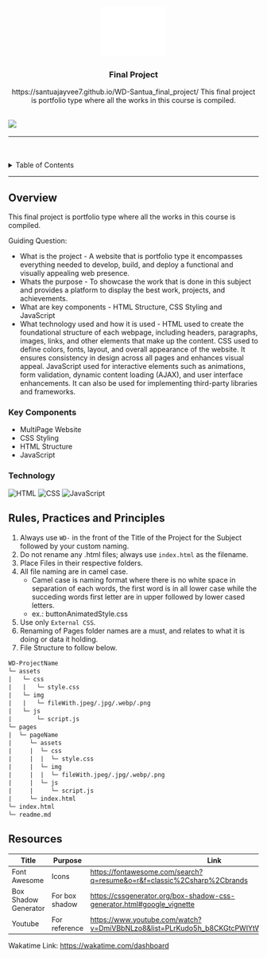 <a name="readme-top">

<br/>

<br />
<div align="center">
  <a href="https://github.com/zyx-0314/">
  <!-- TODO: If you want to add logo or banner you can add it here -->
    <img src="./assets/img/nyebe_white.png" alt="Nyebe" width="130" height="100">
  </a>
<!-- TODO: Change Title to the name of the title of your Project -->
  <h3 align="center">Final Project</h3>
</div>
<!-- TODO: Make a short description -->
<div align="center">
  https://santuajayvee7.github.io/WD-Santua_final_project/
  This final project is portfolio type where all the works in this course is compiled.
  
</div>

<br />

<!-- TODO: Change the zyx-0314 into your github username  -->
<!-- TODO: Change the WD-Template-Project into the same name of your folder -->
![](https://visit-counter.vercel.app/counter.png?santuajayvee7/WD-Santua_final_project)

---

<br />
<br />

<!-- TODO: If you want to add more layers for your readme -->
<details>
  <summary>Table of Contents</summary>
  <ol>
    <li>
      <a href="#overview">Overview</a>
      <ol>
        <li>
          <a href="#key-components">Key Components</a>
        </li>
        <li>
          <a href="#technology">Technology</a>
        </li>
      </ol>
    </li>
    <li>
      <a href="#rule,-practices-and-principles">Rules, Practices and Principles</a>
    </li>
    <li>
      <a href="#resources">Resources</a>
    </li>
  </ol>
</details>

---

## Overview

<!-- TODO: To be changed -->
<!-- The following are just sample -->
This final project is portfolio type where all the works in this course is compiled.

Guiding Question:
- What is the project - A website that is portfolio type it encompasses everything needed to develop, build, and deploy a functional and visually appealing web presence. 
- Whats the purpose - To showcase the work that is done in this subject and provides a platform to display the best work, projects, and achievements.
- What are key components - HTML Structure, CSS Styling and JavaScript
- What technology used and how it is used - HTML used to create the foundational structure of each webpage, including headers, paragraphs, images, links, and other elements that make up the content. CSS used to define colors, fonts, layout, and overall appearance of the website. It ensures consistency in design across all pages and enhances visual appeal. JavaScript used for interactive elements such as animations, form validation, dynamic content loading (AJAX), and user interface enhancements. It can also be used for implementing third-party libraries and frameworks.

### Key Components
<!-- TODO: List of Key Components -->
<!-- The following are just sample -->
- MultiPage Website
- CSS Styling 
- HTML Structure
- JavaScript

### Technology
<!-- TODO: List of Technology Used -->
![HTML](https://img.shields.io/badge/HTML-E34F26?style=for-the-badge&logo=html5&logoColor=white)
![CSS](https://img.shields.io/badge/CSS-1572B6?style=for-the-badge&logo=css3&logoColor=white)
![JavaScript](https://img.shields.io/badge/JavaScript-F7DF1E?style=for-the-badge&logo=javascript&logoColor=white)

## Rules, Practices and Principles
1. Always use `WD-` in the front of the Title of the Project for the Subject followed by your custom naming.
2. Do not rename any .html files; always use `index.html` as the filename.
3. Place Files in their respective folders.
4. All file naming are in camel case.
   - Camel case is naming format where there is no white space in separation of each words, the first word is in all lower case while the succeding words first letter are in upper followed by lower cased letters.
   - ex.: buttonAnimatedStyle.css
5. Use only `External CSS`.
6. Renaming of Pages folder names are a must, and relates to what it is doing or data it holding.
7. File Structure to follow below.

```
WD-ProjectName
└─ assets
|   └─ css
|   |   └─ style.css
|   └─ img
|   |   └─ fileWith.jpeg/.jpg/.webp/.png
|   └─ js
|       └─ script.js
└─ pages
|  └─ pageName
|     └─ assets
|     |  └─ css
|     |  |  └─ style.css
|     |  └─ img
|     |  |  └─ fileWith.jpeg/.jpg/.webp/.png
|     |  └─ js
|     |     └─ script.js
|     └─ index.html
└─ index.html
└─ readme.md
```

## Resources

<!-- TODO: Add References -->
| Title | Purpose | Link |
|-|-|-|
| Font Awesome | Icons | https://fontawesome.com/search?q=resume&o=r&f=classic%2Csharp%2Cbrands |
| Box Shadow Generator | For box shadow | https://cssgenerator.org/box-shadow-css-generator.html#google_vignette |
| Youtube | For reference | https://www.youtube.com/watch?v=DmiVBbNLzo8&list=PLrKudo5h_b8CKGtcPWIYtWmbTokv8QhlY&index=2|


Wakatime Link: https://wakatime.com/dashboard
